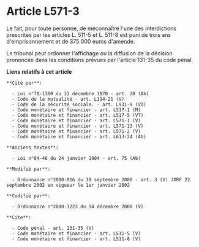 # Article L571-3

Le fait, pour toute personne, de méconnaître l'une des interdictions prescrites par les articles L. 511-5 et L. 511-8 est
puni de trois ans d'emprisonnement et de 375 000 euros d'amende. 

Le tribunal peut ordonner l'affichage ou la diffusion de la décision prononcée dans les conditions prévues par l'article
131-35 du code pénal.

**Liens relatifs à cet article**

	**Cité par**:

	  - Loi n°70-1300 du 31 décembre 1970 - art. 20 (Ab)
	  - Code de la mutualité - art. L114-21 (V)
	  - Code de la sécurité sociale. - art. L931-9 (VD)
	  - Code monétaire et financier - art. L517-1 (M)
	  - Code monétaire et financier - art. L517-5 (VT)
	  - Code monétaire et financier - art. L571-1 (V)
	  - Code monétaire et financier - art. L571-13 (V)
	  - Code monétaire et financier - art. L571-2 (V)
	  - Code monétaire et financier - art. L613-24 (Ab)

	**Anciens textes**:

	  - Loi n°84-46 du 24 janvier 1984 - art. 75 (Ab)

	**Modifié par**:

	  - Ordonnance n°2000-916 du 19 septembre 2000 - art. 3 (V) JORF 22 septembre 2002 en vigueur le 1er janvier 2002

	**Codifié par**:

	  - Ordonnance n°2000-1223 du 14 décembre 2000 (V)

	**Cite**:

	  - Code pénal - art. 131-35 (V)
	  - Code monétaire et financier - art. L511-5 (V)
	  - Code monétaire et financier - art. L511-8 (V)
